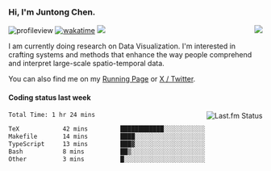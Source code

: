 ### Hi, I'm Juntong Chen.

<img align="right" src="https://github-readme-stats.vercel.app/api?username=jtchen2k&show_icons=false&count_private=true&hide_title=true&theme=shadow_blue&card_width=400" />

![profileview](https://komarev.com/ghpvc/?username=jtchen2k&label=profile+views&base=2800)
[![wakatime](https://wakatime.com/badge/user/13f46274-19b5-4f27-aeb5-2a5cef060c5b.svg)](https://wakatime.com/@13f46274-19b5-4f27-aeb5-2a5cef060c5b)
![](https://hit.yhype.me/github/profile?user_id=11037722)

I am currently doing research on Data Visualization. I'm interested in crafting systems and methods that enhance the way people comprehend and interpret large-scale spatio-temporal data.

You can also find me on my [Running Page](https://run.jtchen.io) or [X / Twitter](https://twitter.com/jtchen2k).

#### Coding status last week

<a href="https://www.last.fm/user/BillChen2K">
   <img align="right" src="https://lastfm-recently-played.vercel.app/api?user=BillChen2K&count=2&width=300&header_size=compact" alt="Last.fm Status">
</a>

<!--START_SECTION:waka-->

```txt
Total Time: 1 hr 24 mins

TeX            42 mins         ████████████░░░░░░░░░░░░░   47.95 %
Makefile       14 mins         ████░░░░░░░░░░░░░░░░░░░░░   16.35 %
TypeScript     13 mins         ███▓░░░░░░░░░░░░░░░░░░░░░   14.93 %
Bash           8 mins          ██▒░░░░░░░░░░░░░░░░░░░░░░   09.84 %
Other          3 mins          █░░░░░░░░░░░░░░░░░░░░░░░░   04.07 %
```

<!--END_SECTION:waka-->

<!--

<div>
<a href="https://spotify-now-playing.billchen2k.vercel.app/now-playing?open">
   <img align="right" src="https://spotify-now-playing.billchen2k.vercel.app/now-playing" width="540" height="64" alt="Now Playing">
</a>
</div>

<div>
<p align="right"><code>Now playing on Spotify: </code></p>
</div>

**BillChen2K/BillChen2K** is a ✨ _special_ ✨ repository because its `README.md` (this file) appears on your GitHub profile.

Here are some ideas to get you started:

- 🔭 I’m currently working on ...
- 🌱 I’m currently learning ...
- 👯 I’m looking to collaborate on ...
- 🤔 I’m looking for help with ...
- 💬 Ask me about ...
- 📫 How to reach me: ...
- 😄 Pronouns: ...
- ⚡ Fun fact: ...
-->

